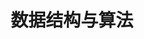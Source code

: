---
title: 数据结构与算法
description: A description of this category
image:

# Badge style
style:
    background: "#79D4FD"
    color: "#fff"
---